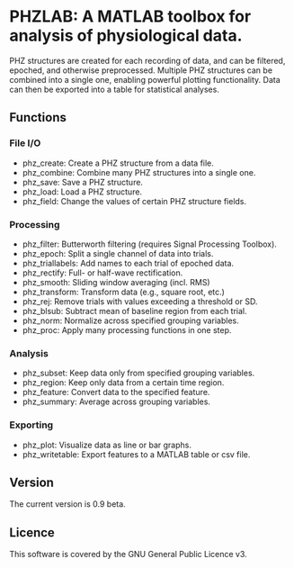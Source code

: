 # PHZLAB: A MATLAB toolbox for analysis of physiological data.
PHZ structures are created for each recording of data, and can be filtered, epoched, and otherwise preprocessed. Multiple PHZ structures can be combined into a single one, enabling powerful plotting functionality. Data can then be exported into a table for statistical analyses.

## Functions

### File I/O
- phz_create:       Create a PHZ structure from a data file.
- phz_combine:       Combine many PHZ structures into a single one.
- phz_save:         Save a PHZ structure.
- phz_load:         Load a PHZ structure.
- phz_field:        Change the values of certain PHZ structure fields.

### Processing
- phz_filter:       Butterworth filtering (requires Signal Processing Toolbox).
- phz_epoch:        Split a single channel of data into trials.
- phz_triallabels:  Add names to each trial of epoched data.
- phz_rectify:      Full- or half-wave rectification.
- phz_smooth:       Sliding window averaging (incl. RMS)
- phz_transform:    Transform data (e.g., square root, etc.)
- phz_rej:          Remove trials with values exceeding a threshold or SD.
- phz_blsub:        Subtract mean of baseline region from each trial.
- phz_norm:         Normalize across specified grouping variables.
- phz_proc:         Apply many processing functions in one step.

### Analysis
- phz_subset:       Keep data only from specified grouping variables.
- phz_region:       Keep only data from a certain time region.
- phz_feature:      Convert data to the specified feature.
- phz_summary:      Average across grouping variables.

### Exporting
- phz_plot:         Visualize data as line or bar graphs.
- phz_writetable:   Export features to a MATLAB table or csv file.

## Version
The current version is 0.9 beta.

## Licence
This software is covered by the GNU General Public Licence v3.
